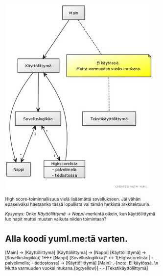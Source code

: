 ![Kaavio](https://github.com/olenleo/ot-harjoitustyo/blob/master/dokumentaatio/rytmipelikaavio.jpg)


High score-toiminnallisuus vielä lisäämättä sovellukseen.
Jäi vähän epäselväksi haetaanko tässä lopullista vai tämän hetkistä arkkitektuuria.

*Kysymys:* Onko *Käyttöliittymä -> Nappi*-merkintä oikein, kun käyttöliittymä luo napit muttei muuten vaikuta niiden toimintaan?

# Alla koodi yuml.me:tä varten.

[Main] -> [Käyttöliittymä]
[Käyttöliittymä] -> [Nappi]
[Käyttöliittymä] -> [Sovelluslogiikka] 1<->* [Nappi]
[Sovelluslogiikka]* <-> 1[Highscorelista | - palvelimella; - tiedostossa] -> [Käyttöliittymä]
[Main]-.-[note: Ei käytössä. \n Mutta varmuuden vuoksi mukana.{bg:yellow}] -.-  [Tekstikäyttöliittymä]
